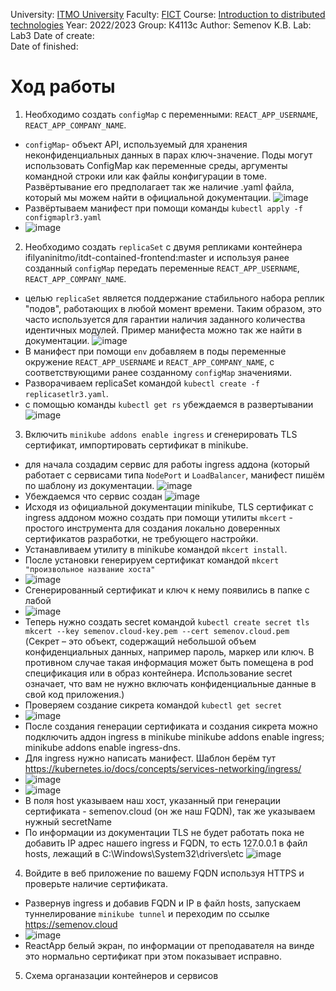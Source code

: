 University: [ITMO University](https://itmo.ru/ru/)
Faculty: [FICT](https://fict.itmo.ru)
Course: [Introduction to distributed technologies](https://github.com/itmo-ict-faculty/introduction-to-distributed-technologies)
Year: 2022/2023
Group: К4113с
Author: Semenov K.B.
Lab: Lab3
Date of create:   
Date of finished: 
# Ход работы
1. Необходимо создать `configMap` с переменными: `REACT_APP_USERNAME`, `REACT_APP_COMPANY_NAME`.
- `configMap`- объект API, используемый для хранения неконфиденциальных данных в парах ключ-значение. Поды могут использовать ConfigMap как переменные среды, аргументы командной строки или как файлы конфигурации в томе. Развёртывание его предполагает так же наличие .yaml файла, который мы можем найти в официальной документации.
![image](https://user-images.githubusercontent.com/121423344/209566895-e0ae1586-a979-425f-9ca9-991b75ea84e7.png)
- Развёртываем манифест при помощи команды `kubectl apply -f configmaplr3.yaml`
- ![image](https://user-images.githubusercontent.com/121423344/209568107-a690fc3b-cf4e-41c5-9311-b973183596de.png)
2. Необходимо создать `replicaSet` с двумя репликами контейнера ifilyaninitmo/itdt-contained-frontend:master и используя ранее созданный `configMap` передать переменные `REACT_APP_USERNAME`, `REACT_APP_COMPANY_NAME`.
- целью `replicaSet` является поддержание стабильного набора реплик "подов", работающих в любой момент времени. Таким образом, это часто используется для гарантии наличия заданного количества идентичных модулей. Пример манифеста можно так же найти в документации.
![image](https://user-images.githubusercontent.com/121423344/209571542-fafd94a2-cff6-491b-aef8-5b98afa150fa.png)
- В манифест при помощи `env` добавляем в поды переменные окружение `REACT_APP_USERNAME` и `REACT_APP_COMPANY_NAME`, с соответствующими ранее созданному `configMap` значениями.
- Разворачиваем replicaSet командой `kubectl create -f replicasetlr3.yaml`.
- с помощью команды `kubectl get rs` убеждаемся в развертывании ![image](https://user-images.githubusercontent.com/121423344/209644448-fc91de9e-eb31-431b-b06e-d2688e01286a.png)
3. Включить `minikube addons enable ingress` и сгенерировать TLS сертификат, импортировать сертификат в minikube.
- для начала создадим сервис для работы ingress аддона (который работает с сервисами типа `NodePort` и `LoadBalancer`, манифест пишём по шаблону из документации.
![image](https://user-images.githubusercontent.com/121423344/209572937-c42f7d07-fea9-43c3-b90c-0660557ac865.png)
- Убеждаемся что сервис создан ![image](https://user-images.githubusercontent.com/121423344/209644154-21465d0d-480d-4d10-b689-762cc2f057e8.png)
- Исходя из официальной документации minikube, TLS сертификат с ingress аддоном можно создать при помощи утилиты `mkcert` - простого инструмента для создания локально доверенных сертификатов разработки, не требующего настройки.
- Устанавливаем утилиту в minikube командой `mkcert install`.
- После установки генерируем сертификат командой `mkcert "произвольное название хоста"`
- ![image](https://user-images.githubusercontent.com/121423344/209646741-938a2842-514d-4ee1-abe7-fa0948302258.png)
- Сгенерированный сертификат и ключ к нему появились в папке с лабой
- ![image](https://user-images.githubusercontent.com/121423344/209646224-12d34434-f91e-4f96-a8d2-f41a0f9db44e.png)
- Теперь нужно создать secret командой `kubectl create secret tls mkcert --key semenov.cloud-key.pem --cert semenov.cloud.pem` (Секрет – это объект, содержащий небольшой объем конфиденциальных данных, например пароль, маркер или ключ. В противном случае такая информация может быть помещена в pod спецификация или в образ контейнера. Использование secret означает, что вам не нужно включать конфиденциальные данные в свой код приложения.)
- Проверяем создание сикрета командой `kubectl get secret`
- ![image](https://user-images.githubusercontent.com/121423344/209646921-82f4833e-9753-4507-9c83-a1ff6b1c7c63.png)
- После создания генерации сертификата и создания сикрета можно подключить аддон ingress в minikube
minikube addons enable ingress; 
minikube addons enable ingress-dns.
- Для ingress нужно написать манифест. Шаблон берём тут https://kubernetes.io/docs/concepts/services-networking/ingress/
- ![image](https://user-images.githubusercontent.com/121423344/209647900-ccf463b6-5ff7-4eff-8920-ebf1045dd296.png)
- ![image](https://user-images.githubusercontent.com/121423344/209648650-0f8fcdb5-c12b-45ac-ae92-75def7badff9.png)
- В поля host указываем наш хост, указанный при генерации сертификата - semenov.cloud (он же наш FQDN), так же указываем нужный secretName
- По информации из документации TLS не будет работать пока не добавить IP адрес нашего ingress и FQDN, то есть 127.0.0.1 в файл hosts, лежащий в C:\Windows\System32\drivers\etc
![image](https://user-images.githubusercontent.com/121423344/209648396-860c4738-9b8c-48b6-ade8-9abb1ed30a76.png)
4. Войдите в веб приложение по вашему FQDN используя HTTPS и проверьте наличие сертификата.
- Развернув ingress и добавив FQDN и IP в файл hosts, запускаем туннелирование `minikube tunnel` и переходим по ссылке https://semenov.cloud
- ![image](https://user-images.githubusercontent.com/121423344/209717149-d4670797-0129-4a65-b657-12bf009e1d4e.png)
- ReactApp белый экран, по информации от преподавателя на винде это нормально сертификат при этом показывает исправно.
5. Схема органазации контейнеров и сервисов

